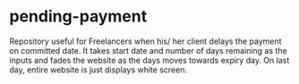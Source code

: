 # pending-payment
Repository useful for Freelancers when his/ her client delays the payment on committed date. It takes start date and number of days remaining as the inputs and fades the website as the days moves towards expiry day. On last day, entire website is just displays white screen.
